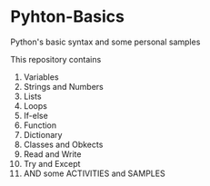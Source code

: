 # Pyhton-Basics
Python's basic syntax and some personal samples


This repository contains 

1. Variables
2. Strings and Numbers
3. Lists
4. Loops
5. If-else
6. Function
7. Dictionary
8. Classes and Obkects
9. Read and Write
10. Try and Except
11. AND some ACTIVITIES and SAMPLES
